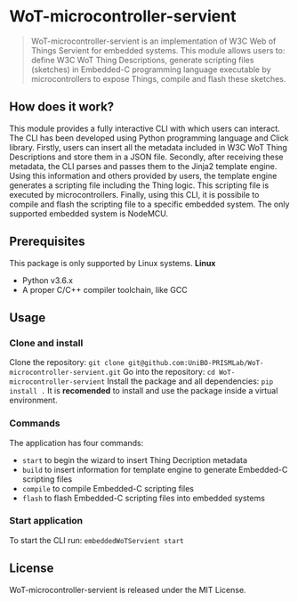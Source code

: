 # WoT-microcontroller-servient
> WoT-microcontroller-servient is an implementation of W3C Web of Things Servient for embedded systems. This module allows users to: define W3C WoT Thing Descriptions, generate scripting files (sketches) in Embedded-C programming language executable by microcontrollers to expose Things, compile and flash these sketches.
## How does it work?
This module provides a fully interactive CLI with which users can interact. The CLI has been developed using Python programming language and Click library. Firstly, users can insert all the metadata included in W3C WoT Thing Descriptions and store them in a JSON file. Secondly, after receiving these metadata, the CLI parses and passes them to the Jinja2 template engine. Using this information and others provided by users, the template engine generates a scripting file including the Thing logic. This scripting file is executed by microcontrollers. Finally, using this CLI, it is possibile to compile and flash the scripting file to a specific embedded system. The only supported embedded system is NodeMCU. 
## Prerequisites
This package is only supported by Linux systems.
**Linux**
- Python v3.6.x
- A proper C/C++ compiler toolchain, like GCC
## Usage
### Clone and install
Clone the repository:
`git clone git@github.com:UniBO-PRISMLab/WoT-microcontroller-servient.git`
Go into the repository:
`cd WoT-microcontroller-servient`
Install the package and all dependencies:
`pip install .`
It is **recomended** to install and use the package inside a virtual environment.
### Commands
The application has four commands:
- `start` to begin the wizard to insert Thing Decription metadata
- `build` to insert information for template engine to generate Embedded-C scripting files
- `compile` to compile Embedded-C scripting files
- `flash` to flash Embedded-C scripting files into embedded systems
### Start application
To start the CLI run:
`embeddedWoTServient start`
## License
WoT-microcontroller-servient is released under the MIT License.


